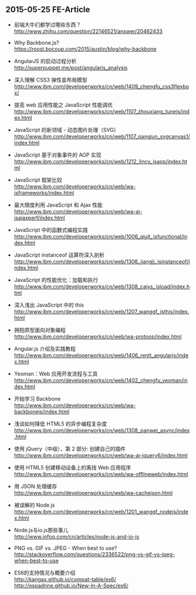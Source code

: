 ## 2015-05-25 FE-Article

* 前端大牛们都学过哪些东西？  
http://www.zhihu.com/question/22146521/answer/20462433

* Why Backbone.js?  
https://roost.bocoup.com/2015/austin/blog/why-backbone

* AngularJS 的启动过程分析  
http://superpuppet.me/post/angularjs_analysis

* 深入理解 CSS3 弹性盒布局模型  
http://www.ibm.com/developerworks/cn/web/1409_chengfu_css3flexbox/

* 提高 web 应用性能之 JavaScript 性能调优  
http://www.ibm.com/developerworks/cn/web/1107_zhouxiang_tunejs/index.html

* JavaScript 的新领域 - 动态图片处理（SVG）   
http://www.ibm.com/developerworks/cn/web/1107_pangjun_svgcanvas1/index.html

* JavaScript 基于对象事件的 AOP 实现  
http://www.ibm.com/developerworks/cn/web/1212_lincy_jsaop/index.html

* JavaScript 框架比较  
http://www.ibm.com/developerworks/cn/web/wa-jsframeworks/index.html

* 最大限度利用 JavaScript 和 Ajax 性能  
http://www.ibm.com/developerworks/cn/web/wa-aj-jsajaxperf/index.html

* JavaScript 中的函数式编程实践  
http://www.ibm.com/developerworks/cn/web/1006_qiujt_jsfunctional/index.html

* JavaScript instanceof 运算符深入剖析  
http://www.ibm.com/developerworks/cn/web/1306_jiangjj_jsinstanceof/index.html

* JavaScript 的性能优化：加载和执行  
http://www.ibm.com/developerworks/cn/web/1308_caiys_jsload/index.html

* 深入浅出 JavaScript 中的 this  
http://www.ibm.com/developerworks/cn/web/1207_wangqf_jsthis/index.html

* 拥抱原型面向对象编程  
http://www.ibm.com/developerworks/cn/web/wa-protoop/index.html

* Angular.js 介绍及实践教程  
http://www.ibm.com/developerworks/cn/web/1406_rentt_angularjs/index.html

* Yeoman：Web 应用开发流程与工具  
http://www.ibm.com/developerworks/cn/web/1402_chengfu_yeoman/index.html

* 开始学习 Backbone  
http://www.ibm.com/developerworks/cn/web/wa-backbonejs/index.html

* 浅谈如何降低 HTML5 的异步编程复杂度  
http://www.ibm.com/developerworks/cn/web/1308_panwei_async/index.html

* 使用 jQuery（中级），第 2 部分: 创建自己的插件  
http://www.ibm.com/developerworks/cn/web/wa-aj-jquery6/index.html

* 使用 HTML5 创建移动设备上的离线 Web 应用程序  
http://www.ibm.com/developerworks/cn/web/wa-offlineweb/index.html

* 用 JSON 处理缓存  
http://www.ibm.com/developerworks/cn/web/wa-cachejson.html

* 被误解的 Node.js  
http://www.ibm.com/developerworks/cn/web/1201_wangqf_nodejs/index.html

* Node.js与io.js那些事儿  
http://www.infoq.com/cn/articles/node-js-and-io-js

* PNG vs. GIF vs. JPEG - When best to use?  
http://stackoverflow.com/questions/2336522/png-vs-gif-vs-jpeg-when-best-to-use

* ES6的支持情况与概要介绍  
http://kangax.github.io/compat-table/es6/  
http://espadrine.github.io/New-In-A-Spec/es6/
